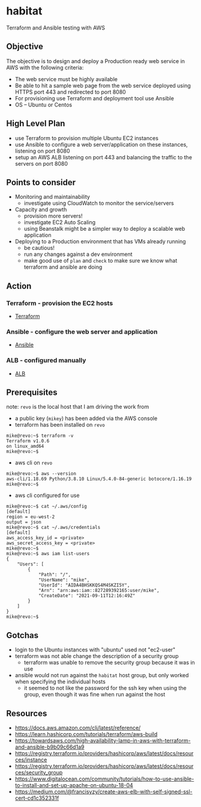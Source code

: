 # habitat
Terraform and Ansible testing with AWS

## Objective
The objective is to design and deploy a Production ready web service in AWS with the following criteria:
* The web service must be highly available
* Be able to hit a sample web page from the web service deployed using HTTPS port 443 and redirected to port 8080
* For provisioning use Terraform and deployment tool use Ansible
* OS – Ubuntu or Centos

## High Level Plan
* use Terraform to provision multiple Ubuntu EC2 instances
* use Ansible to configure a web server/application on these instances, listening on port 8080
* setup an AWS ALB listening on port 443 and balancing the traffic to the servers on port 8080

## Points to consider 
* Monitoring and maintainability
   * investigate using CloudWatch to monitor the service/servers
* Capacity and growth
   * provision more servers!
   * investigate EC2 Auto Scaling 
   * using Beanstalk might be a simpler way to deploy a scalable web application
* Deploying to a Production environment that has VMs already running
   *  be cautious! 
   *  run any changes against a dev environment
   *  make good use of `plan` and `check` to make sure we know what terraform and ansible are doing

## Action
### Terraform - provision the EC2 hosts
 *  [Terraform](/TERRAFORM.md)
### Ansible - configure the web server and application
 *  [Ansible](/ANSIBLE.md)
### ALB - configured manually
 *  [ALB](/ALB.md)

## Prerequisites
note:  `revo` is the local host that I am driving the work from
* a public key (`mikey`) has been added via the AWS console
* terraform has been installed on `revo`
```
mike@revo:~$ terraform -v
Terraform v1.0.6
on linux_amd64
mike@revo:~$
```
* aws cli on `revo`
```
mike@revo:~$ aws --version
aws-cli/1.18.69 Python/3.8.10 Linux/5.4.0-84-generic botocore/1.16.19
mike@revo:~$
```
* aws cli configured for use
```
mike@revo:~$ cat ~/.aws/config
[default]
region = eu-west-2
output = json
mike@revo:~$ cat ~/.aws/credentials
[default]
aws_access_key_id = <private>
aws_secret_access_key = <private>
mike@revo:~$
mike@revo:~$ aws iam list-users
{
    "Users": [
        {
            "Path": "/",
            "UserName": "mike",
            "UserId": "AIDA4BHSKKQS4M4SKZI5Y",
            "Arn": "arn:aws:iam::827289392165:user/mike",
            "CreateDate": "2021-09-11T12:16:49Z"
        }
    ]
}
mike@revo:~$
```

## Gotchas
* login to the Ubuntu instances with "ubuntu" used not "ec2-user"
* terraform was not able change the description of a security group
   * terraform was unable to remove the security group because it was in use
* ansible would not run against the `habitat` host group, but only worked when specifying the individual hosts
   * it seemed to not like the password for the ssh key when using the group, even though it was fine when run against the host

## Resources
* https://docs.aws.amazon.com/cli/latest/reference/
* https://learn.hashicorp.com/tutorials/terraform/aws-build
* https://towardsaws.com/high-availability-lamp-in-aws-with-terraform-and-ansible-b9b09c66d1a9
* https://registry.terraform.io/providers/hashicorp/aws/latest/docs/resources/instance
* https://registry.terraform.io/providers/hashicorp/aws/latest/docs/resources/security_group
* https://www.digitalocean.com/community/tutorials/how-to-use-ansible-to-install-and-set-up-apache-on-ubuntu-18-04
* https://medium.com/@francisyzy/create-aws-elb-with-self-signed-ssl-cert-cd1c352331f
